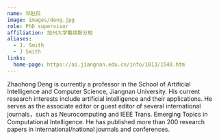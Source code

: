 ```yaml
---
name: 邓赵红
image: images/deng.jpg
role: PhD supervisor
affiliation: 加州大学戴维斯分校
aliases:
  - J. Smith
  - J Smith
links:
  home-page: https://ai.jiangnan.edu.cn/info/1013/1548.htm
---
```


Zhaohong Deng is currently a professor in the School of Artificial Intelligence and Computer Science, Jiangnan University. His current research interests include artificial intelligence and their applications. He serves as the associate editor or guest editor of several international journals，such as Neurocomputing and IEEE Trans. Emerging Topics in Computational Intelligence. He has published more than 200 research papers in international/national journals and conferences.
